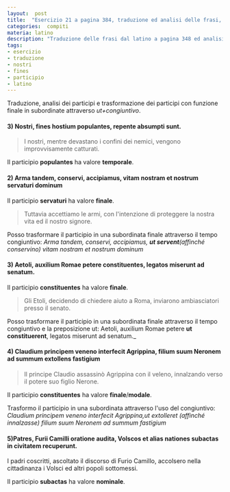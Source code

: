 ```yaml
---
layout:  post
title:  "Esercizio 21 a pagina 384, traduzione ed analisi delle frasi, il mio latino"
categories:  compiti
materia: latino
description: "Traduzione delle frasi dal latino a pagina 348 ed analisi dei participi dell'esercizio 21."
tags:
- esercizio
- traduzione
- nostri
- fines
- participio
- latino
---
```


Traduzione, analisi dei participi e trasformazione dei participi con funzione finale in subordinate attraverso _ut+congiuntivo_.

#### 3) Nostri, fines hostium populantes, repente absumpti sunt.

> I nostri, mentre devastano i confini dei nemici, vengono improvvisamente catturati.

Il participio **populantes** ha valore **temporale**.

#### 2) Arma tandem, conservi, accipiamus, vitam nostram et nostrum servaturi dominum

Il participio **servaturi** ha valore **finale**.

> Tuttavia accettiamo le armi, con l'intenzione di proteggere la nostra vita ed il nostro signore.

Posso trasformare il participio in una subordinata finale attraverso il tempo congiuntivo: _Arma tandem, conservi, accipiamus, **ut servent**(affinché conservino) vitam nostram et nostrum dominum_

#### 3) Aetoli, auxilium Romae petere constituentes, legatos miserunt ad senatum.

Il participio **constituentes** ha valore **finale**.

> Gli Etoli, decidendo di chiedere aiuto a Roma, inviarono ambiasciatori presso il senato.

Posso trasformare il participio in una subordinata finale attraverso il tempo congiuntivo e la preposizione ut: Aetoli, auxilium Romae petere **ut constituerent**, legatos miserunt ad senatum._

#### 4) Claudium principem veneno interfecit Agrippina, filium suum Neronem ad summum extollens fastigium

> Il principe Claudio assassinò Agrippina con il veleno, innalzando verso il potere suo figlio Nerone.

Il participio **constituentes** ha valore **finale**/**modale**.

Trasformo il participio in una subordinata attraverso l'uso del congiuntivo: _Claudium principem veneno interfecit Agrippina,ut extolleret (affinché innalzasse) filium suum Neronem ad summum fastigium_

#### 5)Patres, Furii Camilli oratione audita, Volscos et alias nationes subactas in civitatem recuperunt.

I padri coscritti, ascoltato il discorso di Furio Camillo, accolsero nella cittadinanza i Volsci ed altri popoli sottomessi.

Il participio **subactas** ha valore **nominale**.

